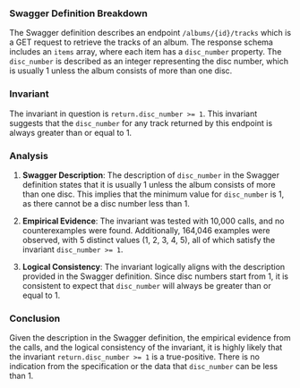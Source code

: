 ### Swagger Definition Breakdown

The Swagger definition describes an endpoint `/albums/{id}/tracks` which is a GET request to retrieve the tracks of an album. The response schema includes an `items` array, where each item has a `disc_number` property. The `disc_number` is described as an integer representing the disc number, which is usually 1 unless the album consists of more than one disc.

### Invariant

The invariant in question is `return.disc_number >= 1`. This invariant suggests that the `disc_number` for any track returned by this endpoint is always greater than or equal to 1.

### Analysis

1. **Swagger Description**: The description of `disc_number` in the Swagger definition states that it is usually 1 unless the album consists of more than one disc. This implies that the minimum value for `disc_number` is 1, as there cannot be a disc number less than 1.

2. **Empirical Evidence**: The invariant was tested with 10,000 calls, and no counterexamples were found. Additionally, 164,046 examples were observed, with 5 distinct values (1, 2, 3, 4, 5), all of which satisfy the invariant `disc_number >= 1`.

3. **Logical Consistency**: The invariant logically aligns with the description provided in the Swagger definition. Since disc numbers start from 1, it is consistent to expect that `disc_number` will always be greater than or equal to 1.

### Conclusion

Given the description in the Swagger definition, the empirical evidence from the calls, and the logical consistency of the invariant, it is highly likely that the invariant `return.disc_number >= 1` is a true-positive. There is no indication from the specification or the data that `disc_number` can be less than 1.

